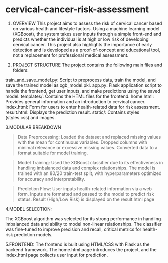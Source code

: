 # cervical-cancer-risk-assessment

1. OVERVIEW
This project aims to assess the risk of cervical cancer based on various health and lifestyle factors. Using a machine learning model (XGBoost), the system takes user inputs through a simple front-end and predicts whether the individual is at high or low risk of developing cervical cancer. This project also highlights the importance of early detection and is developed as a proof-of-concept and educational tool, not a replacement for professional medical assessment.



2. PROJECT STRUCTURE
The project contains the following main files and folders:

train_and_save_model.py: Script to preprocess data, train the model, and save the trained model as xgb_model.pkl.
app.py: Flask application script to handle the frontend, get user inputs, and make predictions using the saved model.
templates/: Contains the HTML files for the frontend.
home.html: Provides general information and an introduction to cervical cancer.
index.html: Form for users to enter health-related data for risk assessment.
result.html: Displays the prediction result.
static/: Contains styles (styles.css) and images.



3.MODULAR BREAKDOWN

> Data Preprocessing:
Loaded the dataset and replaced missing values with the mean for continuous variables.
Dropped columns with minimal relevance or excessive missing values.
Converted data to a format suitable for model training.

> Model Training:
Used the XGBoost classifier due to its effectiveness in handling imbalanced data and complex relationships.
The model is trained with an 80/20 train-test split, with hyperparameters optimized for accuracy and interpretability.

> Prediction Flow:
User inputs health-related information via a web form.
Inputs are formatted and passed to the model to predict risk status.
Result (High/Low Risk) is displayed on the result.html page



4.MODEL SELECTION:

The XGBoost algorithm was selected for its strong performance in handling imbalanced data and ability to model non-linear relationships. 
The classifier was fine-tuned to improve precision and recall, critical metrics for health-risk prediction models.



5.FRONTEND:
The frontend is built using HTML/CSS with Flask as the backend framework. The home.html page introduces the project, and the index.html 
page collects user input for prediction.


